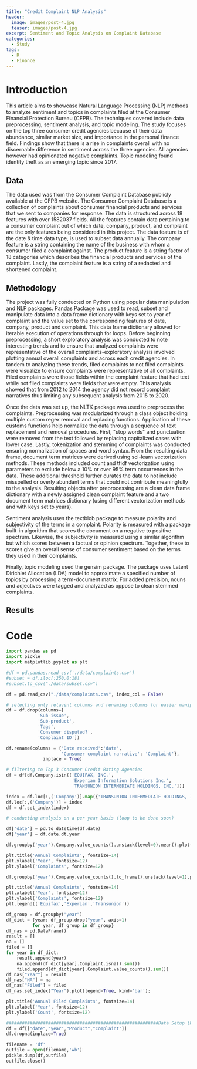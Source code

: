 ```yaml
---
title: "Credit Complaint NLP Analysis"
header:
  image: images/post-4.jpg
  teaser: images/post-4.jpg
excerpt: Sentiment and Topic Analysis on Complaint Database
categories:
  - Study
tags:
  - R
  - Finance
---
```


# Introduction

This article aims to showcase Natural Language Processing (NLP) methods to analyze sentiment and topics in complaints filed at the Consumer Financial Protection Bureau (CFPB). The techniques covered include data preprocessing, sentiment analysis, and topic modeling. The study focuses on the top three consumer credit agencies because of their data abundance, similar market size, and importance in the personal finance field. Findings show that there is a rise in complaints overall with no discernable difference in sentiment across the three agencies. All agencies however had opinionated negative complaints. Topic modeling found identity theft as an emerging topic since 2017.

## Data

The data used was from the Consumer Complaint Database publicly available at the CFPB website. The Consumer Complaint Database is a collection of complaints about consumer financial products and services that we sent to companies for response. The data is structured across 18 features with over 1582037 fields. All the features contain data pertaining to a consumer complaint out of which date, company, product, and complaint are the only features being considered in this project. The data feature is of the date & time data type, is used to subset data annually. The company feature is a string containing the name of the business with whom a consumer filed a complaint against. The product feature is a string factor of 18 categories which describes the financial products and services of the complaint. Lastly, the complaint feature is a string of a redacted and shortened complaint. 

## Methodology

The project was fully conducted on Python using popular data manipulation and NLP packages. Pandas Package was used to read, subset and manipulate data into a data frame dictionary with keys set to year of complaint and the value set to the corresponding features of date, company, product and complaint. This data frame dictionary allowed for iterable execution of operations through for loops. Before beginning preprocessing, a short exploratory analysis was conducted to note interesting trends and to ensure that analyzed complaints were representative of the overall complaints-exploratory analysis involved plotting annual overall complaints and across each credit agencies. In tandem to analyzing these trends, filed complaints to not filed complaints were visualize to ensure complaints were representative of all complaints. Filed complaints were those fields within the complaint feature that had text while not filed complaints were fields that were empty. This analysis showed that from 2012 to 2014 the agency did not record complaint narratives thus limiting any subsequent analysis from 2015 to 2020.

Once the data was set up, the NLTK package was used to preprocess the complaints. Preprocessing was modularized through a class object holding multiple custom regex removal and replacing functions. Application of these customs functions help normalize the data through a sequence of text replacement and removal procedures. First, "stop words" and punctuation were removed from the text followed by replacing capitalized cases with lower case. Lastly, tokenization and stemming of complaints was conducted ensuring normalization of spaces and word syntax. From the resulting data frame, document term matrices were derived using sci-learn vectorization methods. These methods included count and tfidf vectorization using parameters to exclude below a 10% or over 95% term occurrences in the data. These additional threshold further curates the data to not include misspelled or overly abundant terms that could not contribute meaningfully to the analysis. Resulting objects after preprocessing are a clean data frame dictionary with a newly assigned clean complaint feature and a two document term matrices dictionary (using different vectorization methods and with keys set to years).

Sentiment analysis uses the textblob package to measure polarity and subjectivity of the terms in a complaint. Polarity is measured with a package built-in algorithm that scores the document on a negative to positive spectrum. Likewise, the subjectivity is measured using a similar algorithm but which scores between a factual or opinion spectrum. Together, these to scores give an overall sense of consumer sentiment based on the terms they used in their complaints.

Finally, topic modeling used the gensim package. The package uses Latent Dirichlet Allocation (LDA) model to approximate a specified number of topics by processing a term-document matrix. For added precision, nouns and adjectives were tagged and analyzed as oppose to clean stemmed complaints.


## Results

# Code

```python
import pandas as pd
import pickle
import matplotlib.pyplot as plt

#df = pd.pandas.read_csv('./data/complaints.csv')
#subset = df.iloc[:250,0:18]
#subset.to_csv("./data/subset.csv")

df = pd.read_csv("./data/complaints.csv", index_col = False)

# selecting only relavent columns and renaming columns for easier manipulation
df = df.drop(columns=[
            'Sub-issue',
            'Sub-product',
            'Tags', 
            'Consumer disputed?',
            'Complaint ID'])

df.rename(columns = {'Date received':'date', 
                     'Consumer complaint narrative': 'Complaint'}, 
              inplace = True)

# filtering to Top 3 Consumer Credit Rating Agencies
df = df[df.Company.isin(['EQUIFAX, INC.', 
                         'Experian Information Solutions Inc.',
                         'TRANSUNION INTERMEDIATE HOLDINGS, INC.'])]

index = df.loc[:,('Company')].map({'TRANSUNION INTERMEDIATE HOLDINGS, INC.': 'Transunion', 'Experian Information Solutions Inc.':'Experian', 'EQUIFAX, INC.':'Equifax'}).values
df.loc[:,('Company')] = index
df = df.set_index(index)

# conducting analysis on a per year basis (loop to be done soon)

df['date'] = pd.to_datetime(df.date)
df['year'] = df.date.dt.year

df.groupby('year').Company.value_counts().unstack(level=0).mean().plot();

plt.title('Annual Complaints', fontsize=14)
plt.xlabel('Year', fontsize=12)
plt.ylabel('Complaints', fontsize=12)

df.groupby('year').Company.value_counts().to_frame().unstack(level=1).plot(legend=False, kind='bar');

plt.title('Annual Complaints', fontsize=14)
plt.xlabel('Year', fontsize=12)
plt.ylabel('Complaints', fontsize=12)
plt.legend(('Equifax','Experian','Transunion'))

df_group = df.groupby("year")
df_dict = {year: df_group.drop("year", axis=1) 
          for year, df_group in df_group}
df_nas = pd.DataFrame()
result = []
na = []
filed = []
for year in df_dict:
    result.append(year)
    na.append(df_dict[year].Complaint.isna().sum())
    filed.append(df_dict[year].Complaint.value_counts().sum())
df_nas["Year"] = result
df_nas["NA"] = na
df_nas["Filed"] = filed
df_nas.set_index("Year").plot(legend=True, kind='bar');

plt.title('Annual Filed Complaints', fontsize=14)
plt.xlabel('Year', fontsize=12)
plt.ylabel('Count', fontsize=12)

##########################################################Data Setup (Pickle)#
df = df[["date","year","Product","Complaint"]]
df.dropna(inplace=True)

filename = 'df'
outfile = open(filename,'wb')
pickle.dump(df,outfile)
outfile.close()
```